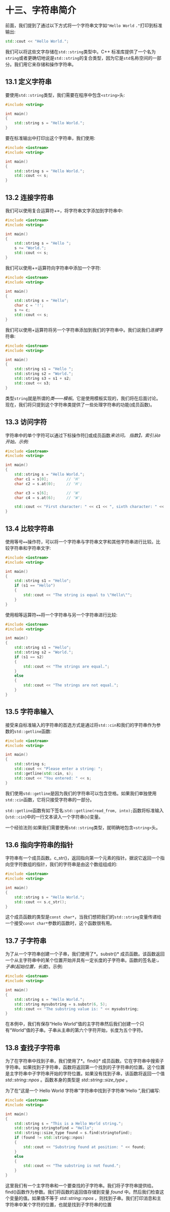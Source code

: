 # 十三、字符串简介

前面，我们提到了通过以下方式将一个字符串文字如`"Hello World` `."`打印到标准输出:

```cpp
std::cout << "Hello World.";

```

我们可以将这些文字存储在`std::string`类型中。C++ 标准库提供了一个名为`string`或者更确切地说是`std::string`的复合类型，因为它是`std`名称空间的一部分。我们用它来存储和操作字符串。

## 13.1 定义字符串

要使用`std::string`类型，我们需要在程序中包含`<string>`头:

```cpp
#include <string>

int main()
{
    std::string s = "Hello World.";
}

```

要在标准输出中打印出这个字符串，我们使用:

```cpp
#include <iostream>
#include <string>

int main()
{
    std::string s = "Hello World.";
    std::cout << s;
}

```

## 13.2 连接字符串

我们可以使用复合运算符+=，将字符串文字添加到字符串中:

```cpp
#include <iostream>
#include <string>

int main()
{
    std::string s = "Hello ";
    s += "World.";
    std::cout << s;
}

```

我们可以使用+=运算符向字符串中添加一个字符:

```cpp
#include <iostream>
#include <string>

int main()
{
    std::string s = "Hello";
    char c = '!';
    s += c;
    std::cout << s;
}

```

我们可以使用+运算符将另一个字符串添加到我们的字符串中。我们说我们*连接*字符串:

```cpp
#include <iostream>
#include <string>

int main()
{
    std::string s1 = "Hello ";
    std::string s2 = "World.";
    std::string s3 = s1 + s2;
    std::cout << s3;
}

```

类型`string`就是所谓的*类——模板*。它是使用模板实现的，我们将在后面讨论。现在，我们将只提到这个字符串类提供了一些处理字符串的功能(成员函数)。

## 13.3 访问字符

字符串中的单个字符可以通过下标操作符[]或成员函数*来访问。 指数】。索引从`0`开始。示例:*

```cpp
#include <iostream>
#include <string>

int main()
{
    std::string s = "Hello World.";
    char c1 = s[0];        // 'H'
    char c2 = s.at(0);     // 'H';

    char c3 = s[6];        // 'W'
    char c4 = s.at(6);     // 'W';

    std::cout << "First character: " << c1 << ", sixth character: " << c3;
}

```

## 13.4 比较字符串

使用等号`==`操作符，可以将一个字符串与字符串文字和其他字符串进行比较。比较字符串和字符串文字:

```cpp
#include <iostream>
#include <string>

int main()
{
    std::string s1 = "Hello";
    if (s1 == "Hello")
    {
        std::cout << "The string is equal to \"Hello\"";
    }
}

```

使用相等运算符`==`将一个字符串与另一个字符串进行比较:

```cpp
#include <iostream>
#include <string>

int main()
{
    std::string s1 = "Hello";
    std::string s2 = "World.";
    if (s1 == s2)
    {
        std::cout << "The strings are equal.";
    }
    else
    {
        std::cout << "The strings are not equal.";
    }
}

```

## 13.5 字符串输入

接受来自标准输入的字符串的首选方式是通过将`std::cin`和我们的字符串作为参数的`std::getline`函数:

```cpp
#include <iostream>
#include <string>

int main()
{
    std::string s;
    std::cout << "Please enter a string: ";
    std::getline(std::cin, s);
    std::cout << "You entered: " << s;
}

```

我们使用`std::getline`是因为我们的字符串可以包含空格。如果我们单独使用`std::cin`函数，它将只接受字符串的一部分。

`std::getline`函数有如下签名:`std::getline(read_from, into);`函数将标准输入(`std::cin`)中的一行文本读入一个字符串(`s`)变量。

一个经验法则:如果我们需要使用`std::string`类型，就明确地包含`<string>`头。

## 13.6 指向字符串的指针

字符串有一个成员函数。c_str()，返回指向第一个元素的指针。据说它返回一个指向空字符数组的指针，我们的字符串是由这个数组组成的:

```cpp
#include <iostream>
#include <string>

int main()
{
    std::string s = "Hello World.";
    std::cout << s.c_str();
}

```

这个成员函数的类型是`const char*`，当我们想把我们的`std::string`变量传递给一个接受`const char*`参数的函数时，这个函数很有用。

## 13.7 子字符串

为了从一个字符串创建一个子串，我们使用了*。substr()* 成员函数。该函数返回一个从主字符串中的某个位置开始并具有一定长度的子字符串。函数的签名是:*。子串(起始位置，长度)*。示例:

```cpp
#include <iostream>
#include <string>

int main()
{
    std::string s = "Hello World.";
    std::string mysubstring = s.substr(6, 5);
    std::cout << "The substring value is: " << mysubstring;
}

```

在本例中，我们有保存“Hello World”值的主字符串然后我们创建一个只有“World”值的子串。子串从主串的第六个字符开始，长度为五个字符。

## 13.8 查找子字符串

为了在字符串中找到子串，我们使用了*。find()* 成员函数。它在字符串中搜索子字符串。如果找到子字符串，函数将返回第一个找到的子字符串的位置。这个位置是主字符串中子字符串开始的字符位置。如果没有找到子串，该函数将返回一个值 *std::string::npos* 。函数本身的类型是 *std::string::size_type* 。

为了在“这是一个 Hello World 字符串”字符串中找到子字符串“Hello ”,我们编写:

```cpp
#include <iostream>
#include <string>

int main()
{
    std::string s = "This is a Hello World string.";
    std::string stringtofind = "Hello";
    std::string::size_type found = s.find(stringtofind);
    if (found != std::string::npos)
    {
        std::cout << "Substring found at position: " << found;
    }
    else
    {
        std::cout << "The substring is not found.";
    }
}

```

这里我们有一个主字符串和一个要查找的子字符串。我们将子字符串提供给。find()函数作为参数。我们将函数的返回值存储到变量 *found* 中。然后我们检查这个变量的值。如果值不等于 *std::string::npos* ，则找到子串。我们打印消息和主字符串中某个字符的位置，也就是找到子字符串的位置